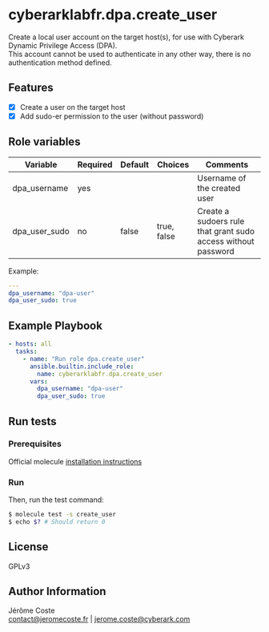# cyberarklabfr.dpa.create_user

Create a local user account on the target host(s), for use with Cyberark Dynamic Privilege Access (DPA). \
This account cannot be used to authenticate in any other way, there is no authentication method defined.

## Features

- [x] Create a user on the target host
- [x] Add sudo-er permission to the user (without password)

## Role variables

| Variable                | Required | Default | Choices                   | Comments                                                       |
|-------------------------|----------|---------|---------------------------|----------------------------------------------------------------|
| dpa_username            | yes      |         |                           | Username of the created user                                   |
| dpa_user_sudo           | no       | false   | true, false               | Create a sudoers rule that grant sudo access without password  |

Example:
```yaml
---
dpa_username: "dpa-user"
dpa_user_sudo: true
```

## Example Playbook
```yaml
- hosts: all
  tasks:
    - name: "Run role dpa.create_user"
      ansible.builtin.include_role:
        name: cyberarklabfr.dpa.create_user
      vars:
        dpa_username: "dpa-user"
        dpa_user_sudo: true
```

## Run tests

### Prerequisites

Official molecule [installation instructions](https://ansible.readthedocs.io/projects/molecule/installation/)

### Run
Then, run the test command:
```bash
$ molecule test -s create_user
$ echo $? # Should return 0
```

## License

GPLv3

## Author Information

Jérôme Coste   
contact@jeromecoste.fr | jerome.coste@cyberark.com